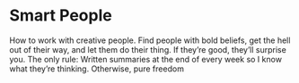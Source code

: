 # Smart People

How to work with creative people.
Find people with bold beliefs, get the hell out of their way, and let them do their thing.
If they’re good, they’ll surprise you.
The only rule: Written summaries at the end of every week so I know what they’re thinking. Otherwise, pure freedom
